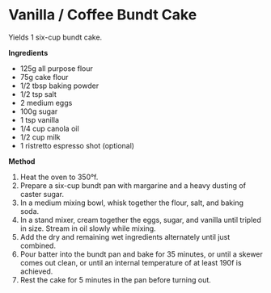 # Vanilla / Coffee Bundt Cake

Yields 1 six-cup bundt cake.

**Ingredients**

* 125g all purpose flour
* 75g cake flour
* 1/2 tbsp baking powder
* 1/2 tsp salt
* 2 medium eggs
* 100g sugar
* 1 tsp vanilla
* 1/4 cup canola oil
* 1/2 cup milk
* 1 ristretto espresso shot (optional)

**Method**

1. Heat the oven to 350&deg;f.
2. Prepare a six-cup bundt pan with margarine and a heavy dusting of caster sugar.
3. In a medium mixing bowl, whisk together the flour, salt, and baking soda.
4. In a stand mixer, cream together the eggs, sugar, and vanilla until tripled in size. Stream in oil slowly while mixing.
5. Add the dry and remaining wet ingredients alternately until just combined.
6. Pour batter into the bundt pan and bake for 35 minutes, or until a skewer comes out clean, or until an internal temperature of at least 190f is achieved.
7. Rest the cake for 5 minutes in the pan before turning out.


